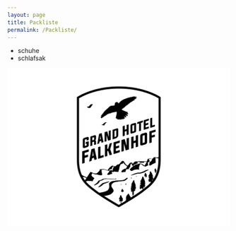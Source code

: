 ```yaml
---
layout: page
title: Packliste
permalink: /Packliste/
---
```


- schuhe
- schlafsak

![logo](Grand_Hotel_Falkenhof-03_gross_mit_Rand.png)
